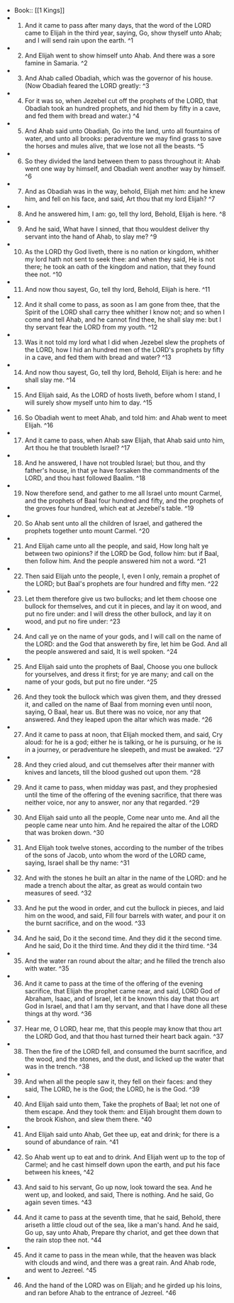 - Book:: [[1 Kings]]
- 1. And it came to pass after many days, that the word of the LORD came to Elijah in the third year, saying, Go, show thyself unto Ahab; and I will send rain upon the earth. ^1
- 2. And Elijah went to show himself unto Ahab. And there was a sore famine in Samaria. ^2
- 3. And Ahab called Obadiah, which was the governor of his house. (Now Obadiah feared the LORD greatly: ^3
- 4. For it was so, when Jezebel cut off the prophets of the LORD, that Obadiah took an hundred prophets, and hid them by fifty in a cave, and fed them with bread and water.) ^4
- 5. And Ahab said unto Obadiah, Go into the land, unto all fountains of water, and unto all brooks: peradventure we may find grass to save the horses and mules alive, that we lose not all the beasts. ^5
- 6. So they divided the land between them to pass throughout it: Ahab went one way by himself, and Obadiah went another way by himself. ^6
- 7. And as Obadiah was in the way, behold, Elijah met him: and he knew him, and fell on his face, and said, Art thou that my lord Elijah? ^7
- 8. And he answered him, I am: go, tell thy lord, Behold, Elijah is here. ^8
- 9. And he said, What have I sinned, that thou wouldest deliver thy servant into the hand of Ahab, to slay me? ^9
- 10. As the LORD thy God liveth, there is no nation or kingdom, whither my lord hath not sent to seek thee: and when they said, He is not there; he took an oath of the kingdom and nation, that they found thee not. ^10
- 11. And now thou sayest, Go, tell thy lord, Behold, Elijah is here. ^11
- 12. And it shall come to pass, as soon as I am gone from thee, that the Spirit of the LORD shall carry thee whither I know not; and so when I come and tell Ahab, and he cannot find thee, he shall slay me: but I thy servant fear the LORD from my youth. ^12
- 13. Was it not told my lord what I did when Jezebel slew the prophets of the LORD, how I hid an hundred men of the LORD's prophets by fifty in a cave, and fed them with bread and water? ^13
- 14. And now thou sayest, Go, tell thy lord, Behold, Elijah is here: and he shall slay me. ^14
- 15. And Elijah said, As the LORD of hosts liveth, before whom I stand, I will surely show myself unto him to day. ^15
- 16. So Obadiah went to meet Ahab, and told him: and Ahab went to meet Elijah. ^16
- 17. And it came to pass, when Ahab saw Elijah, that Ahab said unto him, Art thou he that troubleth Israel? ^17
- 18. And he answered, I have not troubled Israel; but thou, and thy father's house, in that ye have forsaken the commandments of the LORD, and thou hast followed Baalim. ^18
- 19. Now therefore send, and gather to me all Israel unto mount Carmel, and the prophets of Baal four hundred and fifty, and the prophets of the groves four hundred, which eat at Jezebel's table. ^19
- 20. So Ahab sent unto all the children of Israel, and gathered the prophets together unto mount Carmel. ^20
- 21. And Elijah came unto all the people, and said, How long halt ye between two opinions? if the LORD be God, follow him: but if Baal, then follow him. And the people answered him not a word. ^21
- 22. Then said Elijah unto the people, I, even I only, remain a prophet of the LORD; but Baal's prophets are four hundred and fifty men. ^22
- 23. Let them therefore give us two bullocks; and let them choose one bullock for themselves, and cut it in pieces, and lay it on wood, and put no fire under: and I will dress the other bullock, and lay it on wood, and put no fire under: ^23
- 24. And call ye on the name of your gods, and I will call on the name of the LORD: and the God that answereth by fire, let him be God. And all the people answered and said, It is well spoken. ^24
- 25. And Elijah said unto the prophets of Baal, Choose you one bullock for yourselves, and dress it first; for ye are many; and call on the name of your gods, but put no fire under. ^25
- 26. And they took the bullock which was given them, and they dressed it, and called on the name of Baal from morning even until noon, saying, O Baal, hear us. But there was no voice, nor any that answered. And they leaped upon the altar which was made. ^26
- 27. And it came to pass at noon, that Elijah mocked them, and said, Cry aloud: for he is a god; either he is talking, or he is pursuing, or he is in a journey, or peradventure he sleepeth, and must be awaked. ^27
- 28. And they cried aloud, and cut themselves after their manner with knives and lancets, till the blood gushed out upon them. ^28
- 29. And it came to pass, when midday was past, and they prophesied until the time of the offering of the evening sacrifice, that there was neither voice, nor any to answer, nor any that regarded. ^29
- 30. And Elijah said unto all the people, Come near unto me. And all the people came near unto him. And he repaired the altar of the LORD that was broken down. ^30
- 31. And Elijah took twelve stones, according to the number of the tribes of the sons of Jacob, unto whom the word of the LORD came, saying, Israel shall be thy name: ^31
- 32. And with the stones he built an altar in the name of the LORD: and he made a trench about the altar, as great as would contain two measures of seed. ^32
- 33. And he put the wood in order, and cut the bullock in pieces, and laid him on the wood, and said, Fill four barrels with water, and pour it on the burnt sacrifice, and on the wood. ^33
- 34. And he said, Do it the second time. And they did it the second time. And he said, Do it the third time. And they did it the third time. ^34
- 35. And the water ran round about the altar; and he filled the trench also with water. ^35
- 36. And it came to pass at the time of the offering of the evening sacrifice, that Elijah the prophet came near, and said, LORD God of Abraham, Isaac, and of Israel, let it be known this day that thou art God in Israel, and that I am thy servant, and that I have done all these things at thy word. ^36
- 37. Hear me, O LORD, hear me, that this people may know that thou art the LORD God, and that thou hast turned their heart back again. ^37
- 38. Then the fire of the LORD fell, and consumed the burnt sacrifice, and the wood, and the stones, and the dust, and licked up the water that was in the trench. ^38
- 39. And when all the people saw it, they fell on their faces: and they said, The LORD, he is the God; the LORD, he is the God. ^39
- 40. And Elijah said unto them, Take the prophets of Baal; let not one of them escape. And they took them: and Elijah brought them down to the brook Kishon, and slew them there. ^40
- 41. And Elijah said unto Ahab, Get thee up, eat and drink; for there is a sound of abundance of rain. ^41
- 42. So Ahab went up to eat and to drink. And Elijah went up to the top of Carmel; and he cast himself down upon the earth, and put his face between his knees, ^42
- 43. And said to his servant, Go up now, look toward the sea. And he went up, and looked, and said, There is nothing. And he said, Go again seven times. ^43
- 44. And it came to pass at the seventh time, that he said, Behold, there ariseth a little cloud out of the sea, like a man's hand. And he said, Go up, say unto Ahab, Prepare thy chariot, and get thee down that the rain stop thee not. ^44
- 45. And it came to pass in the mean while, that the heaven was black with clouds and wind, and there was a great rain. And Ahab rode, and went to Jezreel. ^45
- 46. And the hand of the LORD was on Elijah; and he girded up his loins, and ran before Ahab to the entrance of Jezreel. ^46
